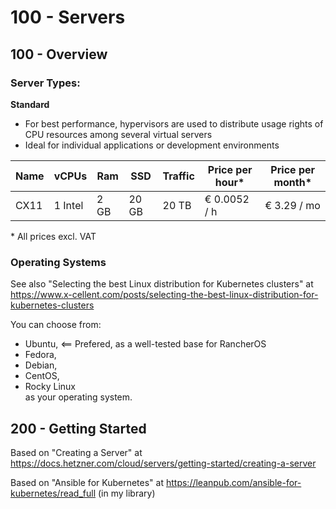 # 100 - Servers

## 100 - Overview

### Server Types:

**Standard**

- For best performance, hypervisors are used to distribute usage rights of CPU resources among several virtual servers
- Ideal for individual applications or development environments

|Name|vCPUs|Ram|SSD|Traffic|Price per hour*|Price per month*|
|--|--|--|--|--|--|--|
|CX11|1 Intel|2 GB|20 GB|20 TB|€ 0.0052 / h|€ 3.29 / mo| 

\* All prices excl. VAT

### Operating Systems

See also "Selecting the best Linux distribution for Kubernetes clusters" at https://www.x-cellent.com/posts/selecting-the-best-linux-distribution-for-kubernetes-clusters

You can choose from:
- Ubuntu, <== Prefered, as a well-tested base for RancherOS
- Fedora, 
- Debian, 
- CentOS,  
- Rocky Linux  
as your operating system.

## 200 - Getting Started

Based on "Creating a Server" at https://docs.hetzner.com/cloud/servers/getting-started/creating-a-server

Based on "Ansible for Kubernetes" at https://leanpub.com/ansible-for-kubernetes/read_full (in my library)

